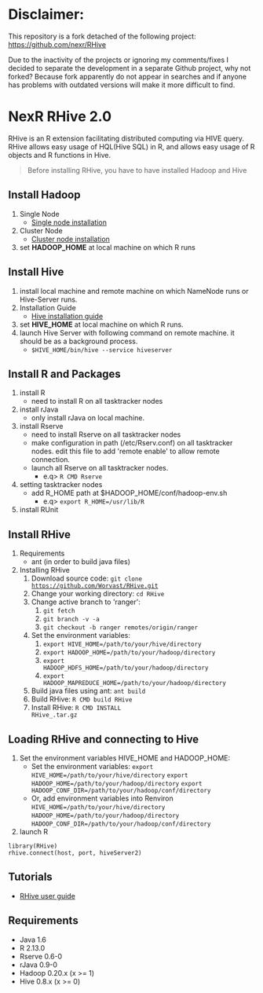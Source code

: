 Disclaimer:
================

This repository is a fork detached of the following project: https://github.com/nexr/RHive


Due to the inactivity of the projects or ignoring my comments/fixes I decided to separate the development in a separate Github project, why not forked? Because fork apparently do not appear in searches and if anyone has problems with outdated versions will make it more difficult to find.

NexR RHive 2.0
================

  RHive is an R extension facilitating distributed computing via HIVE query.
  RHive allows easy usage of HQL(Hive SQL) in R, and allows easy usage of R objects and R functions in Hive.

> Before installing RHive, you have to have installed Hadoop and Hive

## Install Hadoop
1. Single Node
    - [Single node installation](http://hadoop.apache.org/docs/current/hadoop-project-dist/hadoop-common/SingleCluster.html)
2. Cluster Node
    - [Cluster node installation](http://hadoop.apache.org/docs/current/hadoop-project-dist/hadoop-common/ClusterSetup.html)
3. set **HADOOP_HOME** at local machine on which R runs

## Install Hive
1. install local machine and remote machine on which NameNode runs or Hive-Server runs.
2. Installation Guide 
    - [Hive installation guide](https://cwiki.apache.org/confluence/display/Hive/GettingStarted#GettingStarted-InstallationandConfiguration)
3. set **HIVE_HOME** at local machine on which R runs.
4. launch Hive Server with following command on remote machine. it should be as a background process.
    - <code>$HIVE_HOME/bin/hive --service hiveserver</code>

## Install R and Packages
1. install R
    - need to install R on all tasktracker nodes
2. install rJava
    - only install rJava on local machine.
3. install Rserve
    - need to install Rserve on all tasktracker nodes
    - make configuration in path (/etc/Rserv.conf) on all tasktracker nodes.
         edit this file to add 'remote enable' to allow remote connection.
    - launch all Rserve on all tasktracker nodes.
        - e.q> <code>R CMD Rserve</code>
4. setting tasktracker nodes
    - add R_HOME path at $HADOOP_HOME/conf/hadoop-env.sh
        - e.q> <code>export R_HOME=/usr/lib/R</code>
5. install RUnit

## Install RHive
1. Requirements
    - ant (in order to build java files)
2. Installing RHive
    1. Download source code: <code>git clone https://github.com/Worvast/RHive.git</code>
    2. Change your working directory: <code>cd RHive</code> 
    3. Change active branch to 'ranger':  
        1. <code>git fetch</code>  
        2. <code>git branch -v -a</code>   
        3. <code>git checkout -b ranger remotes/origin/ranger</code>   
    4. Set the environment variables:  
        1. <code>export HIVE_HOME=/path/to/your/hive/directory</code>  
        2. <code>export HADOOP_HOME=/path/to/your/hadoop/directory</code>  
        3. <code>export HADOOP_HDFS_HOME=/path/to/your/hadoop/directory</code> 
        4. <code>export HADOOP_MAPREDUCE_HOME=/path/to/your/hadoop/directory</code> 
    5. Build java files using ant: <code>ant build</code>  
    6. Build RHive: <code>R CMD build RHive</code>
    7. Install RHive: <code>R CMD INSTALL RHive_<VERSION>.tar.gz</code>

## Loading RHive and connecting to Hive
1. Set the environment variables HIVE_HOME and HADOOP_HOME:
    - Set the environment variables:
        <code>export HIVE_HOME=/path/to/your/hive/directory</code>
        <code>export HADOOP_HOME=/path/to/your/hadoop/directory</code>
        <code>export HADOOP_CONF_DIR=/path/to/your/hadoop/conf/directory</code>
    - Or, add environment variables into Renviron
        <code>HIVE_HOME=/path/to/your/hive/directory</code>
        <code>HADOOP_HOME=/path/to/your/hadoop/directory</code>
        <code>HADOOP_CONF_DIR=/path/to/your/hadoop/conf/directory</code>
2. launch R
<pre><code>library(RHive)
rhive.connect(host, port, hiveServer2)</code></pre>
  
## Tutorials
- [RHive user guide](https://github.com/nexr/RHive/wiki/User-Guide)

## Requirements
- Java 1.6
- R 2.13.0
- Rserve 0.6-0
- rJava 0.9-0
- Hadoop 0.20.x (x >= 1)
- Hive 0.8.x (x >= 0)
